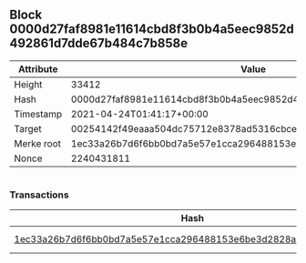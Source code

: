 ## Block 0000d27faf8981e11614cbd8f3b0b4a5eec9852d492861d7dde67b484c7b858e

Attribute | Value
--- | ---
Height | 33412
Hash | 0000d27faf8981e11614cbd8f3b0b4a5eec9852d492861d7dde67b484c7b858e
Timestamp | 2021-04-24T01:41:17+00:00
Target | 00254142f49eaaa504dc75712e8378ad5316cbcead634704b3734b6271167cc4
Merke root | 1ec33a26b7d6f6bb0bd7a5e57e1cca296488153e6be3d2828a3f0c00b60f0dae
Nonce | 2240431811

```

```

### Transactions

Hash | Amount
--- | ---
[1ec33a26b7d6f6bb0bd7a5e57e1cca296488153e6be3d2828a3f0c00b60f0dae](1ec33a26b7d6f6bb0bd7a5e57e1cca296488153e6be3d2828a3f0c00b60f0dae.md) | 10.00000000 SKEPTI 
